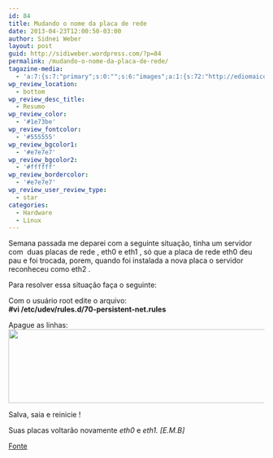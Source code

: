 ```yaml
---
id: 84
title: Mudando o nome da placa de rede
date: 2013-04-23T12:00:50-03:00
author: Sidnei Weber
layout: post
guid: http://sidiweber.wordpress.com/?p=84
permalink: /mudando-o-nome-da-placa-de-rede/
tagazine-media:
  - 'a:7:{s:7:"primary";s:0:"";s:6:"images";a:1:{s:72:"http://ediomaico.files.wordpress.com/2011/03/70-persistent-net-rules.jpg";a:6:{s:8:"file_url";s:72:"http://ediomaico.files.wordpress.com/2011/03/70-persistent-net-rules.jpg";s:5:"width";i:782;s:6:"height";i:195;s:4:"type";s:5:"image";s:4:"area";i:152490;s:9:"file_path";b:0;}}s:6:"videos";a:0:{}s:11:"image_count";i:1;s:6:"author";s:6:"469294";s:7:"blog_id";s:8:"13481587";s:9:"mod_stamp";s:19:"2013-04-23 12:00:50";}'
wp_review_location:
  - bottom
wp_review_desc_title:
  - Resumo
wp_review_color:
  - '#1e73be'
wp_review_fontcolor:
  - '#555555'
wp_review_bgcolor1:
  - '#e7e7e7'
wp_review_bgcolor2:
  - '#ffffff'
wp_review_bordercolor:
  - '#e7e7e7'
wp_review_user_review_type:
  - star
categories:
  - Hardware
  - Linux
---
```

Semana passada me deparei com a seguinte situação, tinha um servidor com  duas placas de rede , eth0 e eth1 , só que a placa de rede eth0 deu pau e foi trocada, porem, quando foi instalada a nova placa o servidor reconheceu como eth2 .

Para resolver essa situação faça o seguinte:

Com o usuário root edite o arquivo:  
**#vi /etc/udev/rules.d/70-persistent-net.rules**

Apague as linhas:  
<a href="http://ediomaico.files.wordpress.com/2011/03/70-persistent-net-rules.jpg" target="_blank"><img class="" title="70-persistent-net.rules" src="http://ediomaico.files.wordpress.com/2011/03/70-persistent-net-rules.jpg?w=300&h=74" alt="" width="580" height="145" /></a>

Salva, saia e reinicie !

Suas placas voltarão novamente _eth0_ e _eth1. [E.M.B]_

[Fonte](http://ediomaico.wordpress.com/2011/03/21/mudando-o-nome-da-placa-de-rede/)